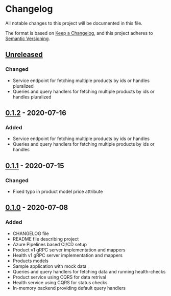 # Changelog

All notable changes to this project will be documented in this file.

The format is based on [Keep a Changelog](https://keepachangelog.com/en/1.0.0/),
and this project adheres to [Semantic Versioning](https://semver.org/spec/v2.0.0.html).

## [Unreleased]

### Changed

- Service endpoint for fetching multiple products by ids or handles pluralized
- Queries and query handlers for fetching multiple products by ids or handles pluralized

## [0.1.2] - 2020-07-16

### Added

- Service endpoint for fetching multiple products by ids or handles
- Queries and query handlers for fetching multiple products by ids or handles

## [0.1.1] - 2020-07-15

### Changed

- Fixed typo in product model price attribute

## [0.1.0] - 2020-07-08

### Added

- CHANGELOG file
- README file describing project
- Azure Pipelines based CI/CD setup
- Product v1 gRPC server implementation and mappers
- Health v1 gRPC server implementation and mappers
- Products models
- Sample application with mock data
- Queries and query handlers for fetching data and running health-checks
- Product service using CQRS for data retrival
- Health service using CQRS for status checks
- In-memory backend providing default query handlers

[unreleased]: https://github.com/SorenA/lightops-commerce-services-product/compare/0.1.2...develop
[0.1.2]: https://github.com/SorenA/lightops-commerce-services-product/tree/0.1.2
[0.1.1]: https://github.com/SorenA/lightops-commerce-services-product/tree/0.1.1
[0.1.0]: https://github.com/SorenA/lightops-commerce-services-product/tree/0.1.0
